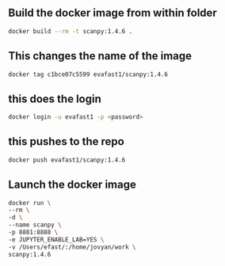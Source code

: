 ## Build the docker image from within folder
```bash
docker build --rm -t scanpy:1.4.6 .
```

## This changes the name of the image
```bash
docker tag c1bce07c5599 evafast1/scanpy:1.4.6
```

## this does the login
```bash
docker login -u evafast1 -p <password>
```

## this pushes to the repo
```bash
docker push evafast1/scanpy:1.4.6
```

## Launch the docker image
```bash
docker run \
--rm \
-d \
--name scanpy \
-p 8881:8888 \
-e JUPYTER_ENABLE_LAB=YES \
-v /Users/efast/:/home/jovyan/work \
scanpy:1.4.6
```